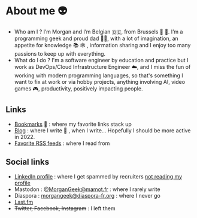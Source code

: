 # About me :alien:
- Who am I ? I’m Morgan and I’m Belgian :belgium:, from Brussels 🍻 🍫. I’m a programming geek and proud dad 👨‍🍼, with a lot of imagination, an appetite for knowledge 📚 🕸️ , information sharing and I enjoy too many passions to keep up with everything.
- What do I do ? I'm a software engineer by education and practice but I work as DevOps/Cloud Infrastructure Engineer ☁️, and I miss the fun of working with modern programming languages, so that's something I want to fix at work or via hobby projects, anything involving AI, video games  🎮, productivity, positively impacting people.

## Links
- [Bookmarks](https://github.com/MorganGeek/bookmarks/blob/master/README.md) :bookmark: : where my favorite links stack up
- [Blog](https://blog.morgangeek.be/) : where I write :brain: , when I write... Hopefully I should be more active in 2022.
- [Favorite RSS feeds](https://subworthy.com/@morgangeek) : where I read from

## Social links
- [LinkedIn profile](https://www.linkedin.com/in/morganwattiez/) : where I get spammed by recruiters [not reading my profile](https://morgangeek.be/blog/what-bugs-me-with-tech-recruiters/)
- Mastodon : [@MorganGeek@mamot.fr](https://mamot.fr/@MorganGeek) : where I rarely write
- Diaspora : morgangeek@diaspora-fr.org : where I never go
- [Last.fm](https://www.last.fm/fr/user/MorganGeek)
- ~~Twitter, Facebook, Instagram~~ : I left them
